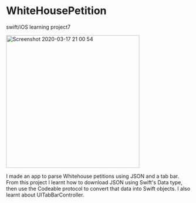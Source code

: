 # WhiteHousePetition
swift/iOS learning project7

<img width="363" alt="Screenshot 2020-03-17 21 00 54" src="https://user-images.githubusercontent.com/44005264/76952340-9ef04e80-6915-11ea-81a7-86acc9b08a8f.png">

I made an app to parse Whitehouse petitions using JSON and a tab bar. From this project I learnt how to download JSON using Swift's Data type, then use the Codeable protocol to convert that data into Swift objects. I also learnt about UITabBarController.
